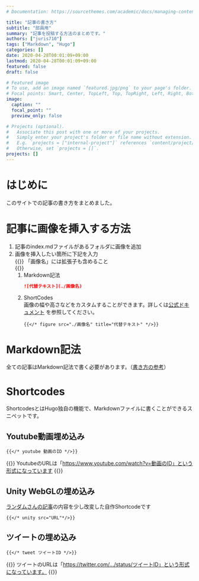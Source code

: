 ```yaml
---
# Documentation: https://sourcethemes.com/academic/docs/managing-content/

title: "記事の書き方"
subtitle: "部員用"
summary: "記事を投稿する方法のまとめです。"
authors: ["juris710"]
tags: ["Markdown", "Hugo"]
categories: []
date: 2020-04-28T00:01:09+09:00
lastmod: 2020-04-28T00:01:09+09:00
featured: false
draft: false

# Featured image
# To use, add an image named `featured.jpg/png` to your page's folder.
# Focal points: Smart, Center, TopLeft, Top, TopRight, Left, Right, BottomLeft, Bottom, BottomRight.
image:
  caption: ""
  focal_point: ""
  preview_only: false

# Projects (optional).
#   Associate this post with one or more of your projects.
#   Simply enter your project's folder or file name without extension.
#   E.g. `projects = ["internal-project"]` references `content/project/deep-learning/index.md`.
#   Otherwise, set `projects = []`.
projects: []
---
```

# はじめに
このサイトでの記事の書き方をまとめました。
# 記事に画像を挿入する方法
1. 記事のindex.mdファイルがあるフォルダに画像を追加
2. 画像を挿入したい箇所に下記を入力  
  {{<alert note>}}
  「画像名」には拡張子も含めること  
  {{</alert>}}
   1. Markdown記法
      ```md
      ![代替テキスト](./画像名)
      ```
   2. ShortCodes  
  画像の幅や高さなどをカスタムすることができます。詳しくは[公式ドキュメント](https://gohugo.io/content-management/shortcodes/#figure)  を参照してください。
      ```
      {{</* figure src="./画像名" title="代替テキスト" */>}}
      ```

# Markdown記法
全ての記事はMarkdown記法で書く必要があります。（[書き方の参考](https://qiita.com/kamorits/items/6f342da395ad57468ae3)）

# Shortcodes
ShortcodesとはHugo独自の機能で、Markdownファイルに書くことができるスニペットです。  
## Youtube動画埋め込み
```  
{{</* youtube 動画のID */>}}
```  
{{<alert note >}}
YoutubeのURLは「https://www.youtube.com/watch?v=動画のID」という形式になっています
{{</alert>}}

## Unity WebGLの埋め込み
[ランダムさんの記事](https://ch-random.net/post/93/)の内容を少し改変した自作Shortcodeです
```
{{</* unity src="URL"*/>}}
```

## ツイートの埋め込み
```
{{</* tweet ツイートID */>}}
```
{{<alert note >}}
  ツイートのURLは「https://twitter.com/.../status/ツイートID」という形式になっています。
{{</alert>}}  

